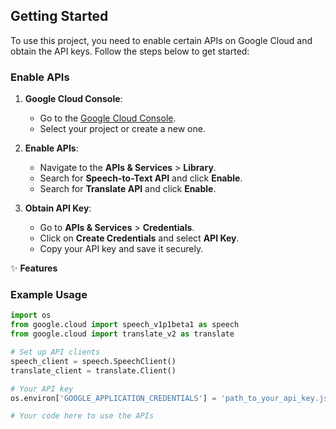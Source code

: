 ## Getting Started

To use this project, you need to enable certain APIs on Google Cloud and obtain the API keys. Follow the steps below to get started:

### Enable APIs

1. **Google Cloud Console**:
    - Go to the [Google Cloud Console](https://console.cloud.google.com/).
    - Select your project or create a new one.

2. **Enable APIs**:
    - Navigate to the **APIs & Services** > **Library**.
    - Search for **Speech-to-Text API** and click **Enable**.
    - Search for **Translate API** and click **Enable**.

3. **Obtain API Key**:
    - Go to **APIs & Services** > **Credentials**.
    - Click on **Create Credentials** and select **API Key**.
    - Copy your API key and save it securely.

✨ **Features**

### Example Usage

```python
import os
from google.cloud import speech_v1p1beta1 as speech
from google.cloud import translate_v2 as translate

# Set up API clients
speech_client = speech.SpeechClient()
translate_client = translate.Client()

# Your API key
os.environ['GOOGLE_APPLICATION_CREDENTIALS'] = 'path_to_your_api_key.json'

# Your code here to use the APIs


